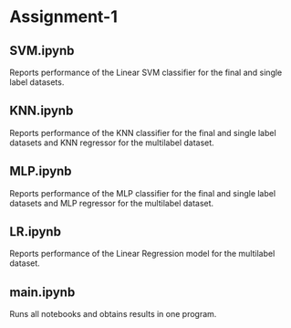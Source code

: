# Assignment-1

## SVM.ipynb
Reports performance of the Linear SVM classifier for the final and single label datasets.

## KNN.ipynb
Reports performance of the KNN classifier for the final and single label datasets and KNN regressor for the multilabel dataset.

## MLP.ipynb
Reports performance of the MLP classifier for the final and single label datasets and MLP regressor for the multilabel dataset.

## LR.ipynb
Reports performance of the Linear Regression model for the multilabel dataset.

## main.ipynb
Runs all notebooks and obtains results in one program.
